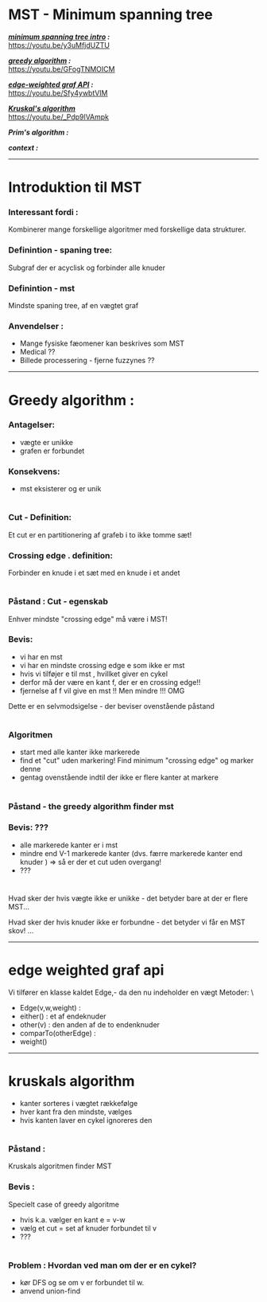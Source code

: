 # MST - Minimum spanning tree

***[minimum spanning tree intro](#greedy-algorithm-) :***  \
https://youtu.be/y3uMfjdUZTU

***[greedy algorithm](#greedy-algorithm-) :*** \
https://youtu.be/GFogTNMOICM

***[edge-weighted graf API](#edge-weighted-graf-api) :*** \
https://youtu.be/Sfy4ywbtVIM

***[Kruskal's algorithm](#kruskals-algorithm)*** \
https://youtu.be/_Pdp9lVAmpk

***Prim's algorithm :***

***context :***

---

# Introduktion til MST

### Interessant fordi : 
Kombinerer mange forskellige algoritmer med forskellige data strukturer.

### Definintion - spaning tree: 
Subgraf der er acyclisk og forbinder alle knuder

### Definintion - mst
Mindste spaning tree, af en vægtet graf

### Anvendelser :
- Mange fysiske fæomener kan beskrives som MST
- Medical ??
- Billede processering - fjerne fuzzynes ??

---

# Greedy algorithm :

### Antagelser:
- vægte er unikke
- grafen er forbundet

### Konsekvens:
- mst eksisterer og er unik

#

### Cut - Definition:
Et cut er en partitionering af grafeb i to ikke tomme sæt!

### Crossing edge . definition:
Forbinder en knude i et sæt med en knude i et andet

#

### Påstand : Cut - egenskab 
Enhver mindste "crossing edge" må være i MST! 

### Bevis:
- vi har en mst
- vi har en mindste crossing edge e som ikke er mst
- hvis vi tilføjer e til mst , hvillket giver en cykel
- derfor må der være en kant f, der er en crossing edge!!
- fjernelse af f vil give en mst !! Men mindre !!! OMG

Dette er en selvmodsigelse - der beviser ovenstående påstand

#

### Algoritmen

- start med alle kanter ikke markerede
- find et "cut" uden markering! Find minimum "crossing edge" og marker denne
- gentag ovenstående indtil der ikke er flere kanter at markere

#

### Påstand - the greedy algorithm finder mst

### Bevis: ???
- alle markerede kanter er i mst
- mindre end V-1 markerede kanter (dvs. færre markerede kanter end knuder ) =>  så er der et cut uden overgang!
- ???

#

Hvad sker der hvis vægte ikke er unikke - det betyder bare at der er flere MST... 

Hvad sker der hvis knuder ikke er forbundne - det betyder vi får en MST skov! ...

---

# edge weighted graf api 

Vi tilfører en klasse kaldet Edge,- da den nu indeholder en vægt
Metoder: \
- Edge(v,w,weight) :
- either() : et af endeknuder
- other(v) : den anden af de to endenknuder
- comparTo(otherEdge) : 
- weight() 


---

# kruskals algorithm

- kanter sorteres i vægtet rækkefølge
- hver kant fra den mindste, vælges 
 - hvis kanten laver en cykel ignoreres den

#

### Påstand : 
Kruskals algoritmen finder MST

### Bevis : 
Specielt case of greedy algoritme
- hvis k.a. vælger en kant e = v-w
- vælg et cut = set af knuder forbundet til v
- ???

#

### Problem : Hvordan ved man om der er en cykel?
- kør DFS og se om v er forbundet til w. 
- anvend union-find







 
